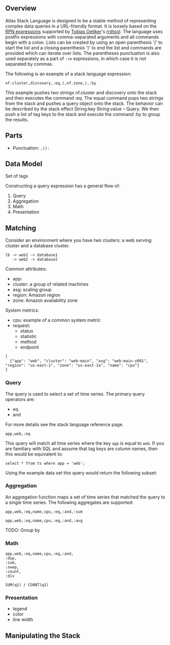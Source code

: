 ## Overview

Atlas Stack Language is designed to be a stable method of representing complex data queries in
a URL-friendly format. It is loosely based on the
[RPN expressions](http://oss.oetiker.ch/rrdtool/doc/rrdgraph_rpn.en.html) supported by
[Tobias Oetiker](https://tobi.oetiker.ch/hp/)'s [rrdtool](http://oss.oetiker.ch/rrdtool/). The
language uses postfix expressions with comma-separated arguments and all commands begin with a
colon. Lists can be created by using an open parenthesis '(' to start the list and a closing
parenthesis ')' to end the list and commands are provided which can iterate over lists. The
parentheses punctuation is also used separately as a part of `:re` expressions, in which case it
is not separated by commas.

The following is an example of a stack language expression:

`nf.cluster,discovery,:eq,(,nf.zone,),:by`

This example pushes two strings nf.cluster and discovery onto the stack and then executes the
command :eq. The equal command pops two strings from the stack and pushes a query object onto the
stack.  The behavior can be described by the stack effect String:key String:value – Query. We then
push a list of tag keys to the stack and execute the command :by to group the results.

## Parts

* Punctuation: `,():`

## Data Model

Set of tags

Constructing a query expression has a general flow of:

1. Query
2. Aggregation
3. Math
4. Presentation

## Matching

Consider an environment where you have two clusters: a web serving cluster and a database cluster.

```
lb -> web1 -> database1
   -> web2 -> database2
```

Common attributes:

* app:
* cluster: a group of related machines
* asg: scaling group
* region: Amazon region
* zone: Amazon availability zone

System metrics:

* cpu: example of a common system metric
* request:
    * status
    * statistic
    * method
    * endpoint


```
[
  {"app": "web", "cluster": "web-main", "asg": "web-main-v001", "region": "us-east-1", "zone": "us-east-1a", "name": "cpu"}
]
```

### Query

The query is used to select a set of time series. The primary query operators are:

* eq
* and

For more details see the stack language reference page.

```
app,web,:eq
```

This query will match all time series where the key `app` is equal to `web`. If you are familiary
with SQL and assume that tag keys are column names, then this would be equivalent to:

```
select * from ts where app = 'web';
```

Using the example data set this query would return the following subset:



### Aggregation

An aggregation function maps a set of time series that matched the query to a single time series.
The following aggregates are supported:

```
app,web,:eq,name,cpu,:eq,:and,:sum
```

```
app,web,:eq,name,cpu,:eq,:and,:avg
```

TODO: Group by

### Math

```
app,web,:eq,name,cpu,:eq,:and,
:dup,
:sum,
:swap,
:count,
:div
```

```
SUM(q1) / COUNT(q1)
```

### Presentation

* legend
* color
* line width

## Manipulating the Stack